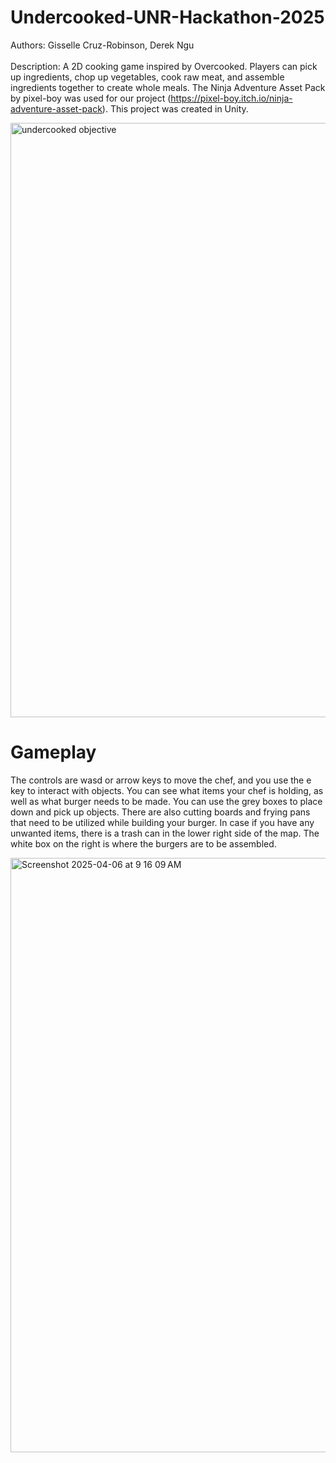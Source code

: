 # Undercooked-UNR-Hackathon-2025
Authors: Gisselle Cruz-Robinson, Derek Ngu<br/><br/>
Description: A 2D cooking game inspired by Overcooked. Players can pick up ingredients, chop up vegetables, cook raw meat, and assemble ingredients together to create whole meals. The Ninja Adventure Asset Pack by pixel-boy was used for our project (https://pixel-boy.itch.io/ninja-adventure-asset-pack). This project was created in Unity.

<img width="951" alt="undercooked objective" src="https://github.com/user-attachments/assets/fd5b30d5-b07a-41bb-937c-cf879c8adf3f" />

# Gameplay
The controls are wasd or arrow keys to move the chef, and you use the e key to interact with objects. You can see what items your chef is holding, as well as what burger needs to be made. You can use the grey boxes to place down and pick up objects. There are also cutting boards and frying pans that need to be utilized while building your burger. In case if you have any unwanted items, there is a trash can in the lower right side of the map. The white box on the right is where the burgers are to be assembled.

<img width="951" alt="Screenshot 2025-04-06 at 9 16 09 AM" src="https://github.com/user-attachments/assets/50281309-4e29-471d-8482-ab49d0d5fc6b" />
